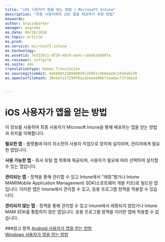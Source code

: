 ```yaml
---
title: "iOS 사용자가 앱을 얻는 방법 | Microsoft Intune"
description: "최종 사용자에게 iOS 앱을 제공하기 위한 방법"
keywords: 
author: Staciebarker
manager: angrobe
ms.date: 04/28/2016
ms.topic: article
ms.prod: 
ms.service: microsoft-intune
ms.technology: 
ms.assetid: 7e3135c1-df26-48c9-aa4c-cdab6168897a
ms.reviewer: jeffgilb
ms.suite: ems
translationtype: Human Translation
ms.sourcegitcommit: 6dbb6012389d8058c2d9b1c46b4ae8c2418a6130
ms.openlocfilehash: 30ebdfa1729df81a3b4a4a90b71aadacf373bb2d


---
```



# iOS 사용자가 앱을 얻는 방법

이 정보를 사용하여 최종 사용자가 Microsoft Intune을 통해 배포하는 앱을 얻는 방법과 위치를 이해합니다.

**필요한 앱** - 플랫폼에 따라 최소한의 사용자 작업으로 장치에 설치되며, 관리자에게 필요한 앱입니다.

**사용 가능한 앱** - 회사 포털 앱 목록에 제공되며, 사용자가 필요에 따라 선택하여 설치할 수 있는 앱입니다.

**관리되는 앱** - 정책을 통해 관리할 수 있고 Intune에서 "래핑”했거나 Intune MAM(Mobile Application Management) SDK(소프트웨어 개발 키트)로 빌드된 앱입니다. 이러한 앱은 Intune에서 관리할 수 있고, 응용 프로그램 정책을 적용할 수 있습니다.

**관리되지 않는 앱** - 정책을 통해 관리할 수 있고 Intune에서 래핑되지 않았거나 Intune MAM SDK를 통합하지 않은 앱입니다. 응용 프로그램 정책을 이러한 앱에 적용할 수 없습니다.

###참고 항목
[Android 사용자가 앱을 얻는 방법](how-your-android-users-get-their-apps.md)</br>
[Windows 사용자가 앱을 얻는 방법](how-your-windows-users-get-their-apps.md)



<!--HONumber=Aug16_HO1-->


